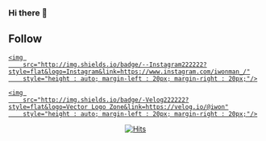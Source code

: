 ### Hi there 👋


<!--
**iwonman/iwonman** is a ✨ _special_ ✨ repository because its `README.md` (this file) appears on your GitHub profile.

Here are some ideas to get you started:

- 🔭 I’m currently working on ...
- 🌱 I’m currently learning ...
- 👯 I’m looking to collaborate on ...
- 🤔 I’m looking for help with ...
- 💬 Ask me about ...
- 📫 How to reach me: ...
- 😄 Pronouns: ...
- ⚡ Fun fact: ...
-->
## Follow 
<a href="https://www.instagram.com/iwonman_/">
	
    <img 
        src="http://img.shields.io/badge/--Instagram222222?style=flat&logo=Instagram&link=https://www.instagram.com/iwonman_/"
        style="height : auto; margin-left : 20px; margin-right : 20px;"/>
	
</a>
<a href="https://velog.io/@iwon">
	
    <img 
        src="http://img.shields.io/badge/-Velog222222?style=flat&logo=Vector Logo Zone&link=https://velog.io/@iwon"
        style="height : auto; margin-left : 20px; margin-right : 20px;"/>
	
</a>
  <div align=center>
	
[![Hits](https://hits.seeyoufarm.com/api/count/incr/badge.svg?url=https%3A%2F%2Fgithub.com%2Fiwonman&count_bg=%2379C83D&title_bg=%23555555&icon=&icon_color=%23E7E7E7&title=hits&edge_flat=false)](https://hits.seeyoufarm.com)
	
  </div>

	
